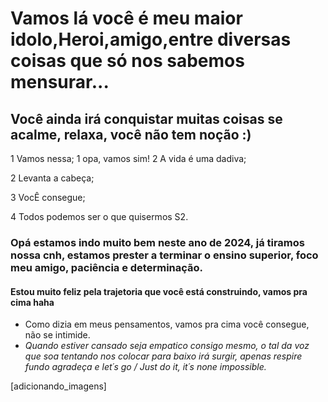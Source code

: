 # Vamos lá você é meu maior idolo,Heroi,amigo,entre diversas coisas que só nos sabemos mensurar...

## Você ainda irá conquistar muitas coisas se acalme, relaxa, você não tem noção :)
1 Vamos nessa;
    1 opa, vamos sim! 
    2 A vida é uma dadiva;

2 Levanta a cabeça;

3 VocÊ consegue;

4 Todos podemos ser o que quisermos S2.

### Opá estamos indo muito bem neste ano de 2024, já tiramos nossa cnh, estamos prester a terminar o ensino superior, foco meu amigo, paciência e determinação.

#### Estou muito feliz pela trajetoria que você está construindo, vamos pra cima haha

* Como dizia em meus pensamentos, vamos pra cima você consegue, não se intimide.
* _Quando *estiver* cansado seja empatico consigo mesmo, o tal da voz que soa tentando nos colocar para baixo irá surgir, apenas respire fundo agradeça e let´s go / Just do it, it´s none impossible._

[adicionando_imagens]


